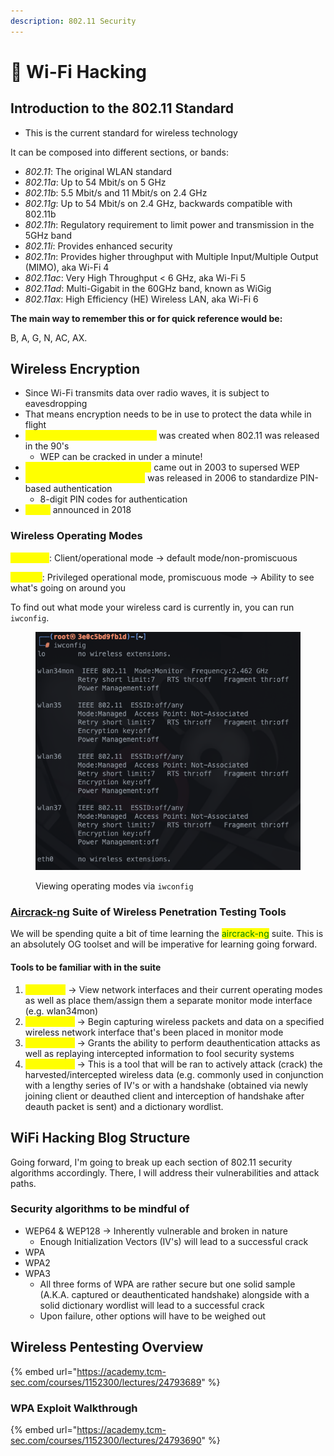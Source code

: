 ```yaml
---
description: 802.11 Security
---
```


# 🛜 Wi-Fi Hacking

## Introduction to the 802.11 Standard

* This is the current standard for wireless technology

It can be composed into different sections, or bands:

* _802.11_: The original WLAN standard
* _802.11a_: Up to 54 Mbit/s on 5 GHz
* _802.11b_: 5.5 Mbit/s and 11 Mbit/s on 2.4 GHz
* _802.11g_: Up to 54 Mbit/s on 2.4 GHz, backwards compatible with 802.11b
* _802.11h_: Regulatory requirement to limit power and transmission in the 5GHz band
* _802.11i_: Provides enhanced security
* _802.11n_: Provides higher throughput with Multiple Input/Multiple Output (MIMO), aka Wi-Fi 4
* _802.11ac_: Very High Throughput < 6 GHz, aka Wi-Fi 5
* _802.11ad_: Multi-Gigabit in the 60GHz band, known as WiGig
* _802.11ax_: High Efficiency (HE) Wireless LAN, aka Wi-Fi 6

**The main way to remember this or for quick reference would be:**

B, A, G, N, AC, AX.

## Wireless Encryption

* Since Wi-Fi transmits data over radio waves, it is subject to eavesdropping
* That means encryption needs to be in use to protect the data while in flight
* <mark style="color:yellow;">Wired Equivalent Privacy (WEP)</mark> was created when 802.11 was released in the 90's
  * WEP can be cracked in under a minute!
* <mark style="color:yellow;">Wi-Fi Protected Access (WPA)</mark> came out in 2003 to supersed WEP
* <mark style="color:yellow;">WPS (Wi-Fi Protected Setup)</mark> was released in 2006 to standardize PIN-based authentication
  * 8-digit PIN codes for authentication
* <mark style="color:yellow;">WPA3</mark> announced in 2018

### Wireless Operating Modes

<mark style="color:yellow;">Managed</mark>: Client/operational mode -> default mode/non-promiscuous

<mark style="color:yellow;">Monitor</mark>: Privileged operational mode, promiscuous mode -> Ability to see what's going on around you

To find out what mode your wireless card is currently in, you can run `iwconfig`.

<figure><img src="../.gitbook/assets/image (1) (1) (1) (1) (1) (1) (1) (1) (1) (1) (1) (1) (1) (1) (1) (1) (1) (1) (1) (1) (1) (1) (1) (1) (1) (1) (1).png" alt=""><figcaption><p>Viewing operating modes via <code>iwconfig</code></p></figcaption></figure>

### [Aircrack-ng](http://aircrack-ng.org/) Suite of Wireless Penetration Testing Tools

We will be spending quite a bit of time learning the <mark style="color:green;">aircrack-ng</mark> suite. This is an absolutely OG toolset and will be imperative for learning going forward.&#x20;

#### Tools to be familiar with in the suite

1. <mark style="color:yellow;">`airmon-ng`</mark> -> View network interfaces and their current operating modes as well as place them/assign them a separate monitor mode interface (e.g. wlan34mon)
2. <mark style="color:yellow;">`airodump-ng`</mark> -> Begin capturing wireless packets and data on a specified wireless network interface that's been placed in monitor mode
3. <mark style="color:yellow;">`aireplay-ng`</mark> -> Grants the ability to perform deauthentication attacks as well as replaying intercepted information to fool security systems
4. <mark style="color:yellow;">`aircrack-ng`</mark> -> This is a tool that will be ran to actively attack (crack) the harvested/intercepted wireless data (e.g. commonly used in conjunction with a lengthy series of IV's or with a handshake (obtained via newly joining client or deauthed client and interception of handshake after deauth packet is sent) and a dictionary wordlist.

## WiFi Hacking Blog Structure

Going forward, I'm going to break up each section of 802.11 security algorithms accordingly. There, I will address their vulnerabilities and attack paths.

### Security algorithms to be mindful of

* WEP64 & WEP128 -> Inherently vulnerable and broken in nature
  * &#x20;Enough Initialization Vectors (IV's) will lead to a successful crack
* WPA
* WPA2
* WPA3
  * All three forms of WPA are rather secure but one solid sample (A.K.A. captured or deauthenticated handshake) alongside with a solid dictionary wordlist will lead to a successful crack
  * Upon failure, other options will have to be weighed out

## Wireless Pentesting Overview

{% embed url="https://academy.tcm-sec.com/courses/1152300/lectures/24793689" %}

### WPA Exploit Walkthrough

{% embed url="https://academy.tcm-sec.com/courses/1152300/lectures/24793690" %}
